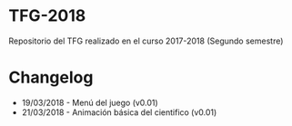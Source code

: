 # TFG-2018
Repositorio del TFG realizado en el curso 2017-2018 (Segundo semestre)

# Changelog

* 19/03/2018 - Menú del juego (v0.01)
* 21/03/2018 - Animación básica del cientifico (v0.01)
